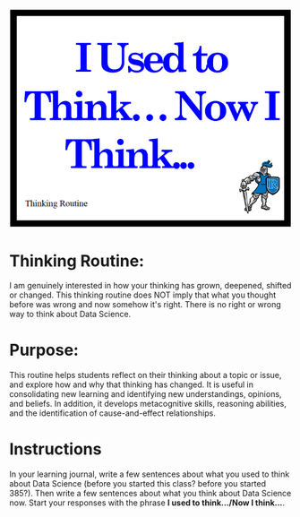 ![](used_to_think.PNG)


# Thinking Routine: 

I am genuinely interested in how your thinking has grown, deepened, shifted or changed. This thinking routine does NOT imply that what you thought before was wrong and now somehow it's right. There is no right or wrong way to think about Data Science. 


# Purpose: 

This routine helps students reflect on their thinking about a topic or issue, and explore how and why that thinking has changed. It is useful in consolidating new learning and identifying new understandings, opinions, and beliefs. In addition, it develops metacognitive skills, reasoning abilities, and the identification of cause-and-effect relationships. 


# Instructions

In your learning journal, write a few sentences about what you used to think about Data Science (before you started this class? before you started 385?).  Then write a few sentences about what you think about Data Science now. Start your responses with the phrase **I used to think.../Now I think...**.


